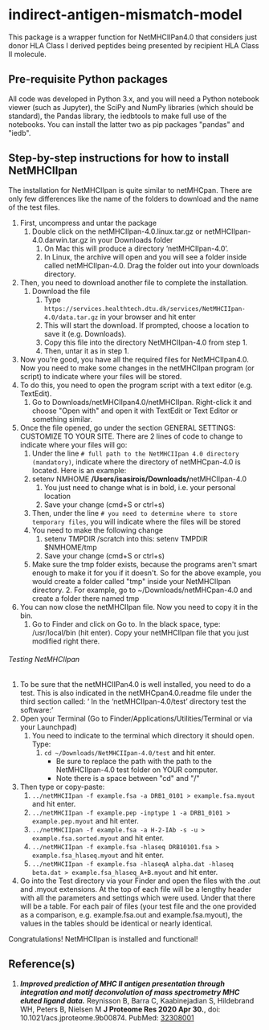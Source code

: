 # indirect-antigen-mismatch-model

This package is a wrapper function for NetMHCIIPan4.0 that considers just donor HLA Class I derived peptides being presented by recipient HLA Class II molecule.

## Pre-requisite Python packages

All code was developed in Python 3.x, and you will need a Python notebook viewer (such as Jupyter), the SciPy and NumPy libraries (which should be standard), the Pandas library, the iedbtools to make full use of the notebooks. You can install the latter two as pip packages "pandas" and "iedb".


## Step-by-step instructions for how to install NetMHCIIpan

The installation for NetMHCIIpan is quite similar to netMHCpan.  There are only few differences like the name of the
folders to download and the name of the test files.

1. First, uncompress and untar the package
    1. Double click on the netMHCIIpan-4.0.linux.tar.gz or netMHCIIpan-4.0.darwin.tar.gz in your Downloads folder
        1. On Mac this will produce a directory ‘netMHCIIpan-4.0’.
        2. In Linux, the archive will open and you will see a folder inside called netMHCIIpan-4.0. Drag the folder out
        into your downloads directory.
2. Then, you need to download another file to complete the installation.
    1. Download the file
        1. Type `https://services.healthtech.dtu.dk/services/NetMHCIIpan-4.0/data.tar.gz` in your browser and hit enter
        2. This will start the download. If prompted, choose a location to save it (e.g. Downloads).
        3. Copy this file into the directory NetMHCIIpan-4.0 from step 1.
        4. Then, untar it as in step 1.
3. Now you’re good, you have all the required files for NetMHCIIpan4.0. Now you need to make some changes in the
netMHCIIpan program (or script) to indicate where your files will be stored.
4. To do this, you need to open the program script with a text editor (e.g. TextEdit).
    1. Go to Downloads/netMHCIIpan4.0/netMHCIIpan. Right-click it and choose "Open with" and open it with TextEdit
    or Text Editor or something similar.
5. Once the file opened, go under the section GENERAL SETTINGS: CUSTOMIZE TO YOUR SITE. There are 2 lines of code
to change to indicate where your files will go:
    1. Under the line `# full path to the NetMHCIIpan 4.0 directory (mandatory)`, indicate where the directory of
    netMHCpan-4.0 is located. Here is an example:
    2. setenv  NMHOME   <b>/Users/isasirois/Downloads/</b>netMHCIIpan-4.0
        1. You just need to change what is in bold, i.e. your personal location
        2. Save your change (cmd+S or ctrl+s)
    3. Then, under the line `# you need to determine where to store temporary files`, you will indicate where the files
    will be stored
    4. You need to make the following change
        1. setenv  TMPDIR  /scratch
into this: setenv  TMPDIR  $NMHOME/tmp
        2. Save your change (cmd+S or ctrl+s)
    5. Make sure the tmp folder exists, because the programs aren't smart enough to make it for you if it doesn't.
    So for the above example, you would create a folder called "tmp" inside your NetMHCIIpan directory.
        2. For example, go to ~/Downloads/netMHCpan-4.0 and create a folder there named tmp
6. You can now close the netMHCIIpan file. Now you need to copy it in the bin.
    1. Go to Finder and click on Go to.  In the black space, type: /usr/local/bin (hit enter).
    Copy your netMHCIIpan file that you just modified right there.  

###### Testing NetMHCIIpan

1. To be sure that the netMHCIIPan4.0 is well installed, you need to do a test. This is also indicated in the netMHCpan4.0.readme file under the third section called: ‘ In the ‘netMHCIIpan-4.0/test’ directory test the software:’
2. Open your Terminal (Go to Finder/Applications/Utilities/Terminal or via your Launchpad)
    1. You need to indicate to the terminal which directory it should open.  Type:
        1. `cd ~/Downloads/NetMHCIIpan-4.0/test` and hit enter.
            - Be sure to replace the path with the path to the NetMHCIIpan-4.0 test folder on YOUR computer.
            - Note there is a space between "cd" and "/"
3. Then type or copy-paste:
    1. `../netMHCIIpan -f example.fsa -a DRB1_0101 > example.fsa.myout` and hit enter.
    1. `../netMHCIIpan -f example.pep -inptype 1 -a DRB1_0101 > example.pep.myout` and hit enter.
    1. `../netMHCIIpan -f example.fsa -a H-2-IAb -s -u > example.fsa.sorted.myout` and hit enter.
    1. `../netMHCIIpan -f example.fsa -hlaseq DRB10101.fsa > example.fsa_hlaseq.myout` and hit enter.
    1. `../netMHCIIpan -f example.fsa -hlaseqA alpha.dat -hlaseq beta.dat > example.fsa_hlaseq_A+B.myout` and hit enter.
4. Go into the Test directory via your Finder and open the files with the .out and .myout extensions. At the top of each
file will be a lengthy header with all the parameters and settings which were used. Under that there will be a table. For
each pair of files (your test file and the one provided as a comparison, e.g. example.fsa.out and example.fsa.myout), the
values in the tables should be identical or nearly identical.

Congratulations!  NetMHCIIpan is installed and functional!


## Reference(s)

1. ***Improved prediction of MHC II antigen presentation through integration and motif deconvolution of mass spectrometry MHC eluted ligand data.*** Reynisson B, Barra C, Kaabinejadian S, Hildebrand WH, Peters B, Nielsen M **J Proteome Res 2020 Apr 30.**, doi: 10.1021/acs.jproteome.9b00874. PubMed: [32308001](https://services.healthtech.dtu.dk/service.php?NetMHCIIpan-4.0)
